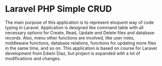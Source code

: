# Laravel PHP Simple CRUD 
The main purpose of this application is to represent eloquent way of code typing in Laravel. Application is designed like command table with all necessary options for Create, Read, Update and Delete files and database records. Also, menu other functions are involved, like user roles, middleware functions, database relations, functions for updating more files in the same time, and so on. This application is based on course for Laravel development from Edwin Diaz, but project is expanded with a lot of modifications and changes.


